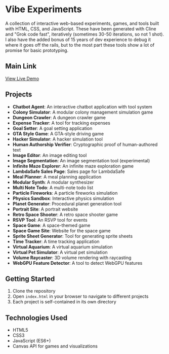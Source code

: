 # Vibe Experiments

A collection of interactive web-based experiments, games, and tools built with HTML, CSS, and JavaScript. These have been generated with Cline and "Grok code fast", iteratively (sometimes 30-50 iterations, so not 1 shot). I also have the added bonus of 15 years of dev experience to debug it where it goes off the rails, but to the most part these tools show a lot of promise for basic prototyping.

## Main Link
[View Live Demo](https://alexswan10k.github.io/vibe-exps/)

## Projects

- **Chatbot Agent**: An interactive chatbot application with tool system
- **Colony Simulator**: A modular colony management simulation game
- **Dungeon Crawler**: A dungeon crawler game
- **Expense Tracker**: A tool for tracking expenses
- **Goal Setter**: A goal setting application
- **GTA Style Game**: A GTA-style driving game
- **Hacker Simulator**: A hacker simulation tool
- **Human Authorship Verifier**: Cryptographic proof of human-authored text
- **Image Editor**: An image editing tool
- **Image Segmentation**: An image segmentation tool (experimental)
- **Infinite Maze Explorer**: An infinite maze exploration game
- **LambdaSafe Sales Page**: Sales page for LambdaSafe
- **Meal Planner**: A meal planning application
- **Modular Synth**: A modular synthesizer
- **Multi Note Todo**: A multi-note todo list
- **Particle Fireworks**: A particle fireworks simulation
- **Physics Sandbox**: Interactive physics simulation
- **Planet Generator**: Procedural planet generation tool
- **Portrait Site**: A portrait website
- **Retro Space Shooter**: A retro space shooter game
- **RSVP Tool**: An RSVP tool for events
- **Space Game**: A space-themed game
- **Space Game Site**: Website for the space game
- **Sprite Sheet Generator**: Tool for generating sprite sheets
- **Time Tracker**: A time tracking application
- **Virtual Aquarium**: A virtual aquarium simulation
- **Virtual Pet Simulator**: A virtual pet simulation
- **Volume Raycaster**: 3D volume rendering with raycasting
- **WebGPU Feature Detector**: A tool to detect WebGPU features

## Getting Started

1. Clone the repository
2. Open `index.html` in your browser to navigate to different projects
3. Each project is self-contained in its own directory

## Technologies Used

- HTML5
- CSS3
- JavaScript (ES6+)
- Canvas API for games and visualizations

